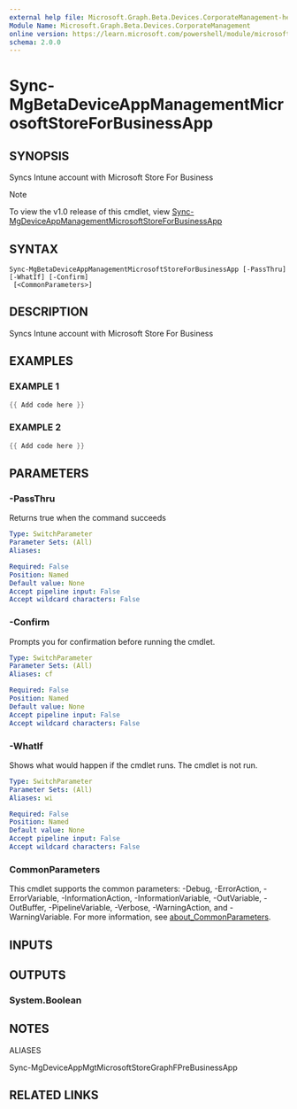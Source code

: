 ```yaml
---
external help file: Microsoft.Graph.Beta.Devices.CorporateManagement-help.xml
Module Name: Microsoft.Graph.Beta.Devices.CorporateManagement
online version: https://learn.microsoft.com/powershell/module/microsoft.graph.beta.devices.corporatemanagement/sync-mgbetadeviceappmanagementmicrosoftstoreforbusinessapp
schema: 2.0.0
---
```


# Sync-MgBetaDeviceAppManagementMicrosoftStoreForBusinessApp

## SYNOPSIS
Syncs Intune account with Microsoft Store For Business

> [!NOTE]
> To view the v1.0 release of this cmdlet, view [Sync-MgDeviceAppManagementMicrosoftStoreForBusinessApp](/powershell/module/Microsoft.Graph.Devices.CorporateManagement/Sync-MgDeviceAppManagementMicrosoftStoreForBusinessApp?view=graph-powershell-v1.0)

## SYNTAX

```
Sync-MgBetaDeviceAppManagementMicrosoftStoreForBusinessApp [-PassThru] [-WhatIf] [-Confirm]
 [<CommonParameters>]
```

## DESCRIPTION
Syncs Intune account with Microsoft Store For Business

## EXAMPLES

### EXAMPLE 1
```powershell
{{ Add code here }}
```

### EXAMPLE 2
```powershell
{{ Add code here }}
```

## PARAMETERS

### -PassThru
Returns true when the command succeeds

```yaml
Type: SwitchParameter
Parameter Sets: (All)
Aliases:

Required: False
Position: Named
Default value: None
Accept pipeline input: False
Accept wildcard characters: False
```

### -Confirm
Prompts you for confirmation before running the cmdlet.

```yaml
Type: SwitchParameter
Parameter Sets: (All)
Aliases: cf

Required: False
Position: Named
Default value: None
Accept pipeline input: False
Accept wildcard characters: False
```

### -WhatIf
Shows what would happen if the cmdlet runs.
The cmdlet is not run.

```yaml
Type: SwitchParameter
Parameter Sets: (All)
Aliases: wi

Required: False
Position: Named
Default value: None
Accept pipeline input: False
Accept wildcard characters: False
```

### CommonParameters
This cmdlet supports the common parameters: -Debug, -ErrorAction, -ErrorVariable, -InformationAction, -InformationVariable, -OutVariable, -OutBuffer, -PipelineVariable, -Verbose, -WarningAction, and -WarningVariable. For more information, see [about_CommonParameters](http://go.microsoft.com/fwlink/?LinkID=113216).

## INPUTS

## OUTPUTS

### System.Boolean
## NOTES

ALIASES

Sync-MgDeviceAppMgtMicrosoftStoreGraphFPreBusinessApp

## RELATED LINKS

